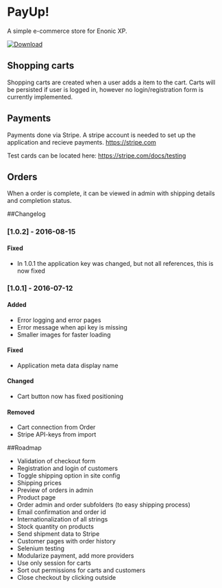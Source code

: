 # PayUp!

A simple e-commerce store for Enonic XP.

[ ![Download](https://api.bintray.com/packages/ljl/maven/payup/images/download.svg) ](https://bintray.com/ljl/maven/payup/_latestVersion)

## Shopping carts
Shopping carts are created when a user adds a item to the cart. Carts will be persisted if user is logged in,
however no login/registration form is currently implemented.

## Payments
Payments done via Stripe. A stripe account is needed to set up the application and recieve payments.
https://stripe.com

Test cards can be located here: https://stripe.com/docs/testing

## Orders
When a order is complete, it can be viewed in admin with shipping details and completion status.

##Changelog
### [1.0.2] - 2016-08-15
#### Fixed
- In 1.0.1 the application key was changed, but not all references, this is now fixed

### [1.0.1] - 2016-07-12
#### Added
- Error logging and error pages
- Error message when api key is missing
- Smaller images for faster loading

#### Fixed
- Application meta data display name

#### Changed
- Cart button now has fixed positioning

#### Removed
- Cart connection from Order
- Stripe API-keys from import


##Roadmap

- Validation of checkout form
- Registration and login of customers
- Toggle shipping option in site config
- Shipping prices
- Preview of orders in admin
- Product page
- Order admin and order subfolders (to easy shipping process)
- Email confirmation and order id
- Internationalization of all strings
- Stock quantity on products
- Send shipment data to Stripe
- Customer pages with order history
- Selenium testing
- Modularize payment, add more providers
- Use only session for carts
- Sort out permissions for carts and customers
- Close checkout by clicking outside

